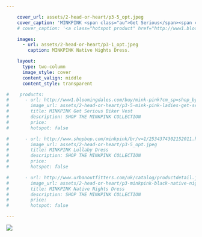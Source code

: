 ```yaml
---

    cover_url: assets/2-head-or-heart/p3-5_opt.jpeg
    cover_caption: 'MINKPINK <span class="au">Get Serious</span><span class="global">ALL I NEED VEST</span> Biker Vest and Lullaby Dress.'
    # cover_caption: '<a class="hotspot product" href="http://www1.bloomingdales.com/buy/mink-pink?cm_sp=shop_by_brand-_-ALL%20DESIGNERS-_-MINK%20PINK#2">MINKPINK <span class="au">Get Serious</span><span class="global">ALL I NEED VEST</span> Biker Vest and Lullaby Dress.</a>'

    images:
      - url: assets/2-head-or-heart/p3-1_opt.jpeg
        caption: MINKPINK Native Nights Dress.

    layout:
      type: two-column
      image_style: cover
      content_valign: middle
      content_style: transparent

#    products:
#      - url: http://www1.bloomingdales.com/buy/mink-pink?cm_sp=shop_by_brand-_-ALL%20DESIGNERS-_-MINK%20PINK#2
#        image_url: assets/2-head-or-heart/p3-5-mink-pink-ladies-get-serious-biker-vest.jpg
#        title: MINKPINK Get Serious Biker Vest
#        description: SHOP THE MINKPINK COLLECTION
#        price:
#        hotspot: false

#      - url: http://www.shopbop.com/minkpink/br/v=1/2534374302152011.htm#6
#        image_url: assets/2-head-or-heart/p3-5_opt.jpeg
#        title: MINKPINK Lullaby Dress
#        description: SHOP THE MINKPINK COLLECTION
#        price:
#        hotspot: false

#      - url: http://www.urbanoutfitters.com/uk/catalog/productdetail.jsp?id=5139409330322
#        image_url: assets/2-head-or-heart/p3-minkpink-black-native-nights-dress.jpg
#        title: MINKPINK Native Nights Dress
#        description: SHOP THE MINKPINK COLLECTION
#        price:
#        hotspot: false

---
```


<img src="assets/2-head-or-heart/p3-1_opt.jpeg" data-media-id="images:1">
